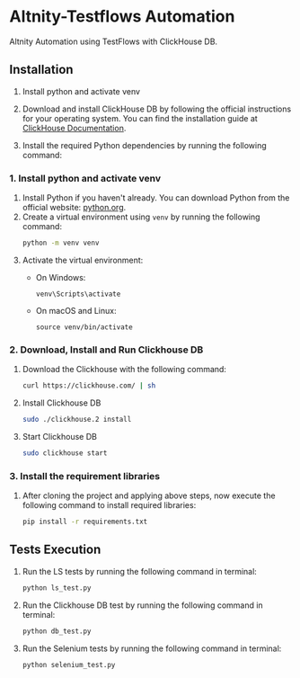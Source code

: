 # Altnity-Testflows Automation

Altnity Automation using TestFlows with ClickHouse DB.

## Installation

1. Install python and activate venv
2. Download and install ClickHouse DB by following the official instructions for your operating system. You can find the installation guide at [ClickHouse Documentation](https://clickhouse.tech/docs/en/getting-started/install/).

3. Install the required Python dependencies by running the following command:

### 1. Install python and activate venv
1. Install Python if you haven't already. You can download Python from the official website: [python.org](https://www.python.org/downloads/).
2. Create a virtual environment using `venv` by running the following command:
    ```bash
    python -m venv venv
    ```
3. Activate the virtual environment:
    - On Windows:

      ```
      venv\Scripts\activate
      ```
    
    - On macOS and Linux:
    
      ```
      source venv/bin/activate
      ```
### 2. Download, Install and Run Clickhouse DB
1. Download the Clickhouse with the following command:
   ```bash
   curl https://clickhouse.com/ | sh
   ```
2. Install Clickhouse DB
   ```bash
   sudo ./clickhouse.2 install
   ```
3. Start Clickhouse DB
   ```bash
   sudo clickhouse start
   ```
   
### 3. Install the requirement libraries
1. After cloning the project and applying above steps, now execute the following command to install required libraries:
    ```bash
   pip install -r requirements.txt
   ```
   
## Tests Execution
1. Run the LS tests by running the following command in terminal:
    ```bash
   python ls_test.py
   ```
2. Run the Clickhouse DB test by running the following command in terminal:
    ```bash
   python db_test.py
   ```

3. Run the Selenium tests by running the following command in terminal:
    ```bash
   python selenium_test.py
   ```